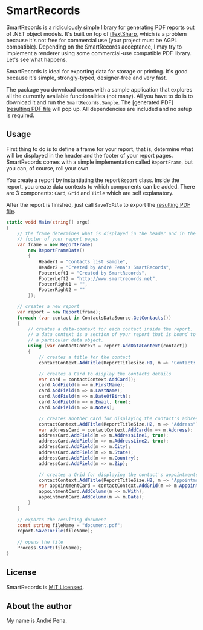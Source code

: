 SmartRecords
============


SmartRecords is a ridiculously simple library for generating PDF reports out of .NET object models. It's built on top of [iTextSharp](http://sourceforge.net/projects/itextsharp/), which is a problem because it's not free for commercial use (your project must be AGPL compatible). Depending on the SmartRecords acceptance, I may try to implement a renderer using some commercial-use compatible PDF library. Let's see what happens.

SmartRecords is ideal for exporting data for storage or printing. It's good because it's simple, strongly-typed, designer-free and very fast.

The package you download comes with a sample application that explores all the currently available functionalities (not many). All you have to do is to download it and run the `SmartRecords.Sample`. The [generated PDF]([resulting PDF file](https://github.com/andrerpena/SmartRecords/raw/master/SmartRecords.Sample/bin/Debug/document.pdf) will pop up. All dependencies are included and no setup is required.

Usage
-----

First thing to do is to define a frame for your report, that is, determine what will be displayed in the header and the footer of your report pages. SmartRecords comes with a simple implementation called `ReportFrame`, but you can, of course, roll your own.

You create a report by instantiating the report `Report` class. Inside the report, you create data contexts to which components can be added. There are 3 components: `Card`, `Grid` and `Title` which are self explanatory.

After the report is finished, just call `SaveToFile` to export the [resulting PDF file](https://github.com/andrerpena/SmartRecords/raw/master/SmartRecords.Sample/bin/Debug/document.pdf).

```csharp
static void Main(string[] args)
{
	// the frame determines what is displayed in the header and in the
	// footer of your report pages
	var frame = new ReportFrame(
		new ReportFrameData()
		{
			Header1 = "Contacts list sample",
			Header2 = "Created by André Pena's SmartRecords",
			FooterLeft1 = "Created by SmartRecords",
			FooterLeft2 = "http://www.smartrecords.net",
			FooterRight1 = "",
			FooterRight2 = ""
		});

	// creates a new report
	var report = new Report(frame);
	foreach (var contact in ContactsDataSource.GetContacts())
	{
		// creates a data-context for each contact inside the report.
		// a data context is a section of your report that is bound to
		// a particular data object.
		using (var contactContext = report.AddDataContext(contact))
		{
			// creates a title for the contact
			contactContext.AddTitle(ReportTitleSize.H1, m => "Contact: " + m.FirstName + " " + m.LastName);

			// creates a Card to display the contacts details
			var card = contactContext.AddCard();
			card.AddField(m => m.FirstName);
			card.AddField(m => m.LastName);
			card.AddField(m => m.DateOfBirth);
			card.AddField(m => m.Email, true);
			card.AddField(m => m.Notes);

			// creates another Card for displaying the contact's address details
			contactContext.AddTitle(ReportTitleSize.H2, m => "Address");
			var addressCard = contactContext.AddCard(m => m.Address);
			addressCard.AddField(m => m.AddressLine1, true);
			addressCard.AddField(m => m.AddressLine2, true);
			addressCard.AddField(m => m.City);
			addressCard.AddField(m => m.State);
			addressCard.AddField(m => m.Country);
			addressCard.AddField(m => m.Zip);

			// creates a Grid for displaying the contact's appointments
			contactContext.AddTitle(ReportTitleSize.H2, m => "Appointments");
			var appointmentCard = contactContext.AddGrid(m => m.Appointments);
			appointmentCard.AddColumn(m => m.With);
			appointmentCard.AddColumn(m => m.Date);
		}
	}
	
	// exports the resulting document
	const string fileName = "document.pdf";
	report.SaveToFile(fileName);
	
	// opens the file
	Process.Start(fileName);
}
```

License
-------

SmartRecords is [MIT Licensed](https://github.com/andrerpena/SmartRecords/blob/master/LICENSE).

About the author
----------------

My name is André Pena. 
